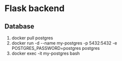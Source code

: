 # Flask backend
## Database
1. docker pull postgres
2. docker run -d --name my-postgres -p 5432:5432 -e POSTGRES_PASSWORD=postgres postgres
3. docker exec -it my-postgres bash
